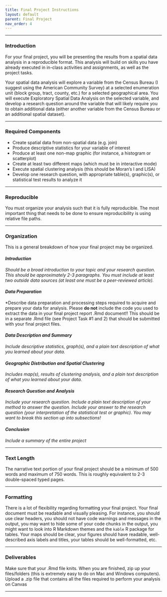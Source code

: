 ```yaml
---
title: Final Project Instructions
layout: default
parent: Final Project
nav_order: 4
---
```



<style>
div.blue { background-color:#ffdad2; padding: 10px 10px 3px 10px;}
</style>

------------------------------------------------------------------------

### Introduction

For your final project, you will be presenting the results from a
spatial data analysis in a reproducible format. This analysis will build on skills you have already executed in in-class activities and assignments, as well as the project tasks. 

Your spatial data analysis will explore a variable from the Census Bureau (I suggest using the American Community Survey) at a selected enumeration
unit (block group, tract, county, etc.) for a selected geographical area. You will execute Exploratory Spatial Data Analysis on the selected variable, and develop a research question around the variable that will likely require you to obtain additional data (either another variable from the Census Bureau or an additional spatial dataset). 

------------------------------------------------------------------------

### Required Components
-   Create spatial data from non-spatial data (e.g. join)
-   Produce descriptive statistics for your variable of interest
-   Produce at least one non-map graphic (for instance, a histogram or scatterplot)
-   Create at least two different maps (which must be in interactive mode)
-   Execute spatial clustering analysis (this should be Moran’s I and LISA)
-   Develop one research question, with appropriate table(s),
    graphic(s), or statistical test results to analyze it

------------------------------------------------------------------------

### Reproducible

You must organize your analysis such that it is fully reproducible. The most important thing that needs to be done to ensure reproducibility is using relative file paths. 


------------------------------------------------------------------------


### Organization

This is a general breakdown of how your final project may be organized. 

#### *Introduction*

*Should be a broad introduction to your topic and your research question. This should be approximately 2-3 paragraphs. You must include at least two outside data sources (at least one must be a peer-reviewed article).*

#### *Data Preparation*

*Describe data preparation and processing steps required to acquire and prepare your data for analysis. Please **do not** include the code you used to extract the data in your final project report .Rmd document!! This
should be in a separate .Rmd file (see Project Task \#1 and 2) that
should be submitted with your final project files.

#### *Data Description and Summary*

*Include descriptive statistics, graph(s), and a plain text description of what you
learned about your data.*

#### *Geographic Distribution and Spatial Clustering*

*Includes map(s), results of clustering analysis, and a plain text
description of what you learned about your data.*

#### *Research Question and Analysis*

*Include your research question. Include a plain text description of
your method to answer the question. Include your answer to the research
question (your interpretation of the statistical test or graphic). You
may want to break this section up into subsections!*

#### *Conclusion*

*Include a summary of the entire project*


------------------------------------------------------------------------

### Text Length

The narrative text portion of your final project should be a minimum of
500 words and maximum of 750 words. This is roughly equivalent to 2-3
double-spaced typed pages.

------------------------------------------------------------------------

### Formatting

There is a lot of flexibility regarding formatting your final project. Your final document must be readable and visually pleasing. For instance, you should use clear headers, you should not have code warnings and messages in the output, you may want to hide some of your code chunks in the output, you might want to look into R Markdown themes and the `kable` R package for tables. Your maps should be clear, your figures should have readable, well-described axis labels and titles, your tables should be well-formatted, etc. 

------------------------------------------------------------------------

### Deliverables

Make sure that your .Rmd file knits. When you are finished, zip up your
files/folders (this is extremely easy to do on Mac and Windows
computers). Upload a .zip file that contains all the files required to
perform your analysis on Canvas

------------------------------------------------------------------------
